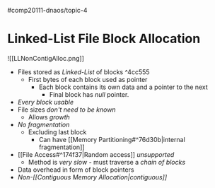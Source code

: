 #comp20111-dnaos/topic-4 
# Linked-List File Block Allocation

![[LLNonContigAlloc.png]]

- Files stored as *Linked-List* of blocks ^4cc555
	- First bytes of each block used as pointer
		- Each block contains its own data and a pointer to the next
			- Final block has *null* pointer.
- *Every block usable*
- File sizes *don't need to be known*
	- Allows *growth*
- *No fragmentation*
	- Excluding last block
		- Can have [[Memory Partitioning#^76d30b|internal fragmentation]]
- [[File Access#^174f37|Random access]] *unsupported*
	- Method is *very slow* - must traverse a *chain of blocks*
- Data overhead in form of block pointers
- *Non-[[Contiguous Memory Allocation|contiguous]]*